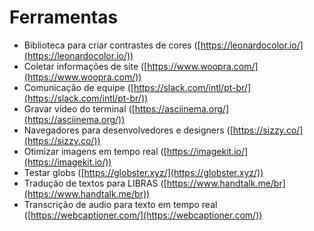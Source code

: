 # Ferramentas

- Biblioteca para criar contrastes de cores ([https://leonardocolor.io/](https://leonardocolor.io/))
- Coletar informações de site ([https://www.woopra.com/](https://www.woopra.com/))
- Comunicação de equipe ([https://slack.com/intl/pt-br/](https://slack.com/intl/pt-br/))
- Gravar vídeo do terminal ([https://asciinema.org/](https://asciinema.org/))
- Navegadores para desenvolvedores e designers ([https://sizzy.co/](https://sizzy.co/))
- Otimizar imagens em tempo real ([https://imagekit.io/](https://imagekit.io/))
- Testar globs ([https://globster.xyz/](https://globster.xyz/))
- Tradução de textos para LIBRAS ([https://www.handtalk.me/br](https://www.handtalk.me/br))
- Transcrição de audio para texto em tempo real ([https://webcaptioner.com/](https://webcaptioner.com/))
